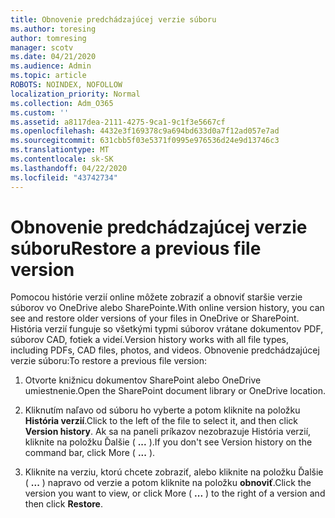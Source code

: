 ```yaml
---
title: Obnovenie predchádzajúcej verzie súboru
ms.author: toresing
author: tomresing
manager: scotv
ms.date: 04/21/2020
ms.audience: Admin
ms.topic: article
ROBOTS: NOINDEX, NOFOLLOW
localization_priority: Normal
ms.collection: Adm_O365
ms.custom: ''
ms.assetid: a8117dea-2111-4275-9ca1-9c1f3e5667cf
ms.openlocfilehash: 4432e3f169378c9a694bd633d0a7f12ad057e7ad
ms.sourcegitcommit: 631cbb5f03e5371f0995e976536d24e9d13746c3
ms.translationtype: MT
ms.contentlocale: sk-SK
ms.lasthandoff: 04/22/2020
ms.locfileid: "43742734"
---
```

# <a name="restore-a-previous-file-version"></a><span data-ttu-id="95d43-102">Obnovenie predchádzajúcej verzie súboru</span><span class="sxs-lookup"><span data-stu-id="95d43-102">Restore a previous file version</span></span>

<span data-ttu-id="95d43-103">Pomocou histórie verzií online môžete zobraziť a obnoviť staršie verzie súborov vo OneDrive alebo SharePointe.</span><span class="sxs-lookup"><span data-stu-id="95d43-103">With online version history, you can see and restore older versions of your files in OneDrive or SharePoint.</span></span> <span data-ttu-id="95d43-104">História verzií funguje so všetkými typmi súborov vrátane dokumentov PDF, súborov CAD, fotiek a videí.</span><span class="sxs-lookup"><span data-stu-id="95d43-104">Version history works with all file types, including PDFs, CAD files, photos, and videos.</span></span> <span data-ttu-id="95d43-105">Obnovenie predchádzajúcej verzie súboru:</span><span class="sxs-lookup"><span data-stu-id="95d43-105">To restore a previous file version:</span></span>
  
1. <span data-ttu-id="95d43-106">Otvorte knižnicu dokumentov SharePoint alebo OneDrive umiestnenie.</span><span class="sxs-lookup"><span data-stu-id="95d43-106">Open the SharePoint document library or OneDrive location.</span></span>
    
2. <span data-ttu-id="95d43-107">Kliknutím naľavo od súboru ho vyberte a potom kliknite na položku **História verzií**.</span><span class="sxs-lookup"><span data-stu-id="95d43-107">Click to the left of the file to select it, and then click **Version history**.</span></span> <span data-ttu-id="95d43-108">Ak sa na paneli príkazov nezobrazuje História verzií, kliknite na položku Ďalšie ( **...** ).</span><span class="sxs-lookup"><span data-stu-id="95d43-108">If you don't see Version history on the command bar, click More ( **...** ).</span></span> 
    
3. <span data-ttu-id="95d43-109">Kliknite na verziu, ktorú chcete zobraziť, alebo kliknite na položku Ďalšie ( **...** ) napravo od verzie a potom kliknite na položku **obnoviť**.</span><span class="sxs-lookup"><span data-stu-id="95d43-109">Click the version you want to view, or click More ( **...** ) to the right of a version and then click **Restore**.</span></span>
    


